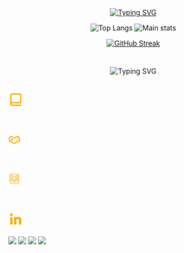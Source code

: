 <link href='https://unpkg.com/boxicons@2.1.4/css/boxicons.min.css' rel='stylesheet'>
<div align="center">
<a href="https://git.io/typing-svg"><img src="https://readme-typing-svg.demolab.com?font=&weight=300&size=33&pause=1000&color=F7BE26&center=true&vCenter=true&random=false&width=435&lines=Hello+World;Ol%C3%A1+Mundo;Hola+Mundo;%D0%9F%D1%80%D0%B8%D0%B2%D0%B5%D1%82%2C+%D0%BC%D0%B8%D1%80;%D9%85%D8%B1%D8%AD%D8%A8%D8%A7+%D8%A8%D8%A7%D9%84%D8%B9%D8%A7%D9%84%D9%85;%E4%BD%A0%E5%A5%BD%E4%B8%96%E7%95%8C;%CE%93%CE%B5%CE%B9%CE%AC+%CF%83%CE%BF%CF%85+%CE%9A%CF%8C%CF%83%CE%BC%CE%B5;%E3%81%93%E3%82%93%E3%81%AB%E3%81%A1%E3%81%AF%E4%B8%96%E7%95%8C" alt="Typing SVG" /></a>

![Top Langs](https://github-readme-stats.vercel.app/api/top-langs/?username=Guilherme-silva-teixeira&layout=compact&theme=gruvbox&hide_border=true&langs_count=8&bg_color=00000000)
![Main stats](https://github-readme-stats.vercel.app/api?username=Guilherme-silva-teixeira&show_icons=true&bg_color=00000000&hide_border=true&theme=gruvbox)

<a href="https://git.io/streak-stats"><img src="https://streak-stats.demolab.com?user=Guilherme-silva-teixeira&theme=gruvbox-duo&hide_border=true&card_width=877&bg_color=00000000" alt="GitHub Streak" /></a>
#
<div align="center">
  <img src="https://readme-typing-svg.demolab.com?font=&weight=300&size=27&pause=1000&color=F7BE26&center=true&vCenter=true&random=false&width=435&lines=More:" alt="Typing SVG" /></a>
  </div>
  <div align="left">
<br>
  &emsp;&emsp;&emsp;<div><img src="/img/book-alt-regular-24.png"/></div>
  <br>
    <br>
  &emsp;&emsp;&emsp;<div><img src="/img/icons8-youtube-gaming-24.png"/></div>
  <br>
    <br>
  &emsp;&emsp;&emsp;<div><img src="/img/icons8-logotipo-duolingo-24.png"></div>
  <br>
    <br>
  &emsp;&emsp;&emsp;<div><img src="/img/linkedin-logo-24.png"/></div>
  <br>
  <a href="https://www.sololearn.com/pt/profile/31040219"><img src="https://img.shields.io/badge/-Sololearn-3a464b?style=for-the-badge&logo=Sololearn&logoColor=white"><a>
    <a href="https://www.linkedin.com/in/guilherme-teixeira-858478304/"><img src="https://img.shields.io/badge/LinkedIn-0077B5?style=for-the-badge&logo=linkedin&logoColor=white"></a>
    <a href="https://www.youtube.com/channel/UCWOBgxQx8JG5lKHXLPi3NXQ"><img src="https://img.shields.io/badge/YouTube_Gaming-FF0000?style=for-the-badge&logo=youtube-gaming&logoColor=white"></a>
    <a href="https://www.duolingo.com/profile/xX_Guilherme_Xx"><img src="https://img.shields.io/badge/Duolingo-58CC02?style=for-the-badge&logo=Duolingo&logoColor=white"></a>
</div>
  </div>
  
